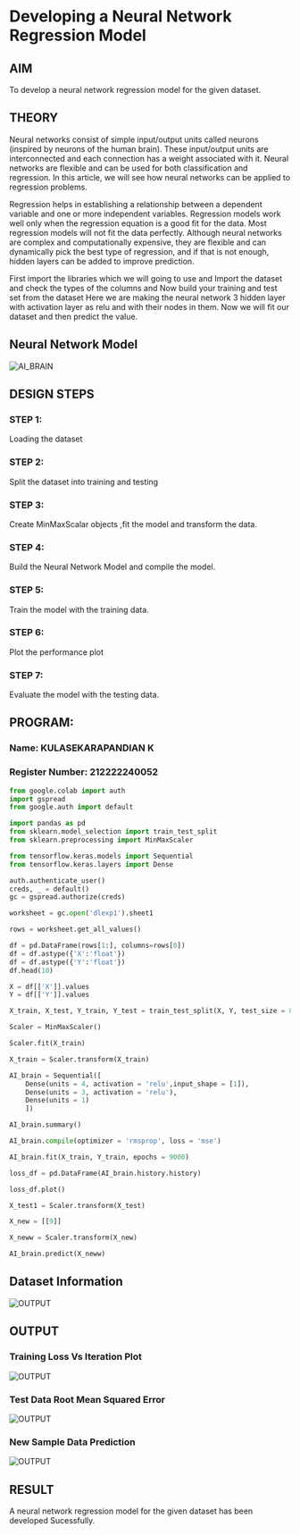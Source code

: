 # Developing a Neural Network Regression Model

## AIM

To develop a neural network regression model for the given dataset.

## THEORY

Neural networks consist of simple input/output units called neurons (inspired by neurons of the human brain). These input/output units are interconnected and each connection has a weight associated with it. Neural networks are flexible and can be used for both classification and regression. In this article, we will see how neural networks can be applied to regression problems.

Regression helps in establishing a relationship between a dependent variable and one or more independent variables. Regression models work well only when the regression equation is a good fit for the data. Most regression models will not fit the data perfectly. Although neural networks are complex and computationally expensive, they are flexible and can dynamically pick the best type of regression, and if that is not enough, hidden layers can be added to improve prediction.

First import the libraries which we will going to use and Import the dataset and check the types of the columns and Now build your training and test set from the dataset Here we are making the neural network 3 hidden layer with activation layer as relu and with their nodes in them. Now we will fit our dataset and then predict the value.

## Neural Network Model

![AI_BRAIN](/deepFCN.jpg)

## DESIGN STEPS

### STEP 1:

Loading the dataset

### STEP 2:

Split the dataset into training and testing

### STEP 3:

Create MinMaxScalar objects ,fit the model and transform the data.

### STEP 4:

Build the Neural Network Model and compile the model.

### STEP 5:

Train the model with the training data.

### STEP 6:

Plot the performance plot

### STEP 7:

Evaluate the model with the testing data.

## PROGRAM:

### Name: KULASEKARAPANDIAN K
### Register Number: 212222240052

```python
from google.colab import auth
import gspread
from google.auth import default

import pandas as pd
from sklearn.model_selection import train_test_split
from sklearn.preprocessing import MinMaxScaler

from tensorflow.keras.models import Sequential
from tensorflow.keras.layers import Dense

auth.authenticate_user()
creds, _ = default()
gc = gspread.authorize(creds)

worksheet = gc.open('dlexp1').sheet1

rows = worksheet.get_all_values()

df = pd.DataFrame(rows[1:], columns=rows[0])
df = df.astype({'X':'float'})
df = df.astype({'Y':'float'})
df.head(10)

X = df[['X']].values
Y = df[['Y']].values

X_train, X_test, Y_train, Y_test = train_test_split(X, Y, test_size = 0.33, random_state = 33)

Scaler = MinMaxScaler()

Scaler.fit(X_train)

X_train = Scaler.transform(X_train)

AI_brain = Sequential([
    Dense(units = 4, activation = 'relu',input_shape = [1]),
    Dense(units = 3, activation = 'relu'),
    Dense(units = 1)
    ])

AI_brain.summary()

AI_brain.compile(optimizer = 'rmsprop', loss = 'mse')

AI_brain.fit(X_train, Y_train, epochs = 9000)

loss_df = pd.DataFrame(AI_brain.history.history)

loss_df.plot()

X_test1 = Scaler.transform(X_test)

X_new = [[9]]

X_neww = Scaler.transform(X_new)

AI_brain.predict(X_neww)
```
## Dataset Information
![OUTPUT](/opdl1.png)



## OUTPUT

### Training Loss Vs Iteration Plot
![OUTPUT](/tlipdeep.png)

### Test Data Root Mean Squared Error
![OUTPUT](/opp3deep.png)

### New Sample Data Prediction
![OUTPUT](/oop4deep.png)

## RESULT
A neural network regression model for the given dataset has been developed Sucessfully.
